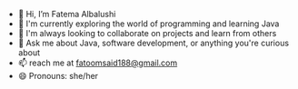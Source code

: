 
- 👋 Hi, I’m Fatema Albalushi
- 🔭 I'm currently exploring the world of programming and learning Java
- 👯 I'm always looking to collaborate on projects and learn from others
- 💬 Ask me about Java, software development, or anything you're curious about
- 📫 reach me at fatoomsaid188@gmail.com
- 😄 Pronouns: she/her


